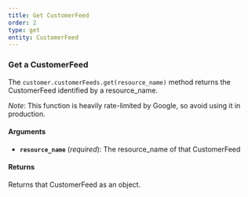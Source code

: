 ```yaml
---
title: Get CustomerFeed
order: 2
type: get
entity: CustomerFeed
---
```


### Get a CustomerFeed

The `customer.customerFeeds.get(resource_name)` method returns the CustomerFeed identified by a resource_name.

_Note_: This function is heavily rate-limited by Google, so avoid using it in production.

#### Arguments

- **`resource_name`** (_required_): The resource_name of that CustomerFeed

#### Returns

Returns that CustomerFeed as an object.
